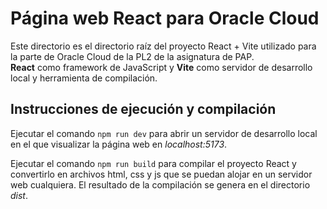 # Página web React para Oracle Cloud
Este directorio es el directorio raíz del proyecto React + Vite utilizado para la parte de Oracle Cloud de la PL2 de la asignatura de PAP.  
**React** como framework de JavaScript y **Vite** como servidor de desarrollo local y herramienta de compilación.
## Instrucciones de ejecución y compilación
Ejecutar el comando `npm run dev` para abrir un servidor de desarrollo local en el que visualizar la página web en *localhost:5173*.

Ejecutar el comando `npm run build` para compilar el proyecto React y convertirlo en archivos html, css y js que se puedan alojar en un servidor web cualquiera. El resultado de la compilación se genera en el directorio *dist*.
